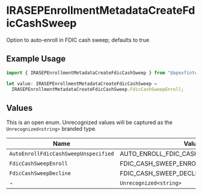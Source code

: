 # IRASEPEnrollmentMetadataCreateFdicCashSweep

Option to auto-enroll in FDIC cash sweep; defaults to true

## Example Usage

```typescript
import { IRASEPEnrollmentMetadataCreateFdicCashSweep } from "@apexfintechsolutions/ascend-sdk/models/components";

let value: IRASEPEnrollmentMetadataCreateFdicCashSweep =
  IRASEPEnrollmentMetadataCreateFdicCashSweep.FdicCashSweepEnroll;
```

## Values

This is an open enum. Unrecognized values will be captured as the `Unrecognized<string>` branded type.

| Name                                    | Value                                   |
| --------------------------------------- | --------------------------------------- |
| `AutoEnrollFdicCashSweepUnspecified`    | AUTO_ENROLL_FDIC_CASH_SWEEP_UNSPECIFIED |
| `FdicCashSweepEnroll`                   | FDIC_CASH_SWEEP_ENROLL                  |
| `FdicCashSweepDecline`                  | FDIC_CASH_SWEEP_DECLINE                 |
| -                                       | `Unrecognized<string>`                  |